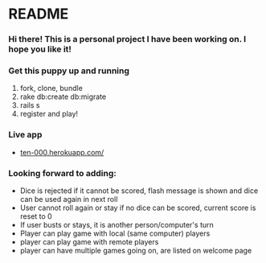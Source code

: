 # README

### Hi there! This is a personal project I have been working on. I hope you like it!

### Get this puppy up and running
1. fork, clone, bundle
1. rake db:create db:migrate
1. rails s
1. register and play!

### Live app
* [ten-000.herokuapp.com/](http://ten-000.herokuapp.com/)

### Looking forward to adding:
* Dice is rejected if it cannot be scored, flash message is shown and dice can be used again in next roll
* User cannot roll again or stay if no dice can be scored, current score is reset to 0
* If user busts or stays, it is another person/computer's turn
* Player can play game with local (same computer) players
* player can play game with remote players
* player can have multiple games going on, are listed on welcome page
